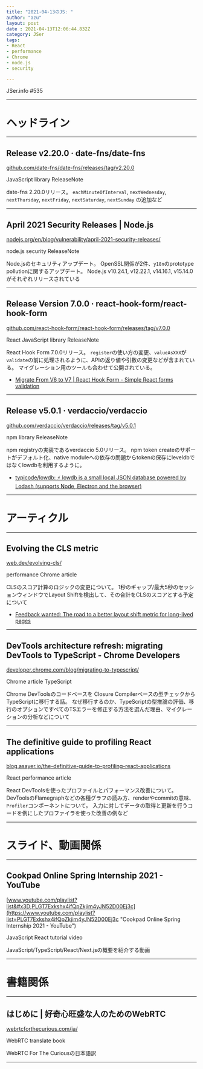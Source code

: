 ```yaml
---
title: "2021-04-13のJS: "
author: "azu"
layout: post
date : 2021-04-13T12:06:44.832Z
category: JSer
tags:
- React
- performance
- Chrome
- node.js
- security

---
```


JSer.info #535

----

<h1 class="site-genre">ヘッドライン</h1>

----

## Release v2.20.0 · date-fns/date-fns
[github.com/date-fns/date-fns/releases/tag/v2.20.0](https://github.com/date-fns/date-fns/releases/tag/v2.20.0 "Release v2.20.0 · date-fns/date-fns")
<p class="jser-tags jser-tag-icon"><span class="jser-tag">JavaScript</span> <span class="jser-tag">library</span> <span class="jser-tag">ReleaseNote</span></p>

date-fns 2.20.0リリース。
`eachMinuteOfInterval`, `nextWednesday`, `nextThursday`, `nextFriday`, `nextSaturday`, `nextSunday` の追加など


----

## April 2021 Security Releases | Node.js
[nodejs.org/en/blog/vulnerability/april-2021-security-releases/](https://nodejs.org/en/blog/vulnerability/april-2021-security-releases/ "April 2021 Security Releases | Node.js")
<p class="jser-tags jser-tag-icon"><span class="jser-tag">node.js</span> <span class="jser-tag">security</span> <span class="jser-tag">ReleaseNote</span></p>

Node.jsのセキュリティアップデート。
OpenSSL関係が2件、`y18n`のprototype pollutionに関するアップデート。
Node.js v10.24.1, v12.22.1, v14.16.1, v15.14.0がそれぞれリリースされている


----

## Release Version 7.0.0 · react-hook-form/react-hook-form
[github.com/react-hook-form/react-hook-form/releases/tag/v7.0.0](https://github.com/react-hook-form/react-hook-form/releases/tag/v7.0.0 "Release Version 7.0.0 · react-hook-form/react-hook-form")
<p class="jser-tags jser-tag-icon"><span class="jser-tag">React</span> <span class="jser-tag">JavaScript</span> <span class="jser-tag">library</span> <span class="jser-tag">ReleaseNote</span></p>

React Hook Form 7.0.0リリース。
`register`の使い方の変更、`valueAsXXX`が`validate`の前に処理されるように、APIの返り値や引数の変更などが含まれている。
マイグレーション用のツールも合わせて公開されている。

- [Migrate From V6 to V7 | React Hook Form - Simple React forms validation](https://react-hook-form.com/migrate-v6-to-v7/ "Migrate From V6 to V7 | React Hook Form - Simple React forms validation")

----

## Release v5.0.1 · verdaccio/verdaccio
[github.com/verdaccio/verdaccio/releases/tag/v5.0.1](https://github.com/verdaccio/verdaccio/releases/tag/v5.0.1 "Release v5.0.1 · verdaccio/verdaccio")
<p class="jser-tags jser-tag-icon"><span class="jser-tag">npm</span> <span class="jser-tag">library</span> <span class="jser-tag">ReleaseNote</span></p>

npm registryの実装であるverdaccio 5.0リリース。
npm token createのサポートがデフォルト化、native moduleへの依存の問題からtokenの保存にleveldbではなくlowdbを利用するように。

- [typicode/lowdb: ⚡️ lowdb is a small local JSON database powered by Lodash (supports Node, Electron and the browser)](https://github.com/typicode/lowdb "typicode/lowdb: ⚡️ lowdb is a small local JSON database powered by Lodash (supports Node, Electron and the browser)")

----
<h1 class="site-genre">アーティクル</h1>

----

## Evolving the CLS metric
[web.dev/evolving-cls/](https://web.dev/evolving-cls/ "Evolving the CLS metric")
<p class="jser-tags jser-tag-icon"><span class="jser-tag">performance</span> <span class="jser-tag">Chrome</span> <span class="jser-tag">article</span></p>

CLSのスコア計算のロジックの変更について。
1秒のギャップ/最大5秒のセッションウィンドウでLayout Shiftを検出して、その合計をCLSのスコアとする予定について

- [Feedback wanted: The road to a better layout shift metric for long-lived pages](https://web.dev/better-layout-shift-metric/ "Feedback wanted: The road to a better layout shift metric for long-lived pages")

----

## DevTools architecture refresh: migrating DevTools to TypeScript - Chrome Developers
[developer.chrome.com/blog/migrating-to-typescript/](https://developer.chrome.com/blog/migrating-to-typescript/ "DevTools architecture refresh: migrating DevTools to TypeScript - Chrome Developers")
<p class="jser-tags jser-tag-icon"><span class="jser-tag">Chrome</span> <span class="jser-tag">article</span> <span class="jser-tag">TypeScript</span></p>

Chrome DevToolsのコードベースを
Closure Compilerベースの型チェックからTypeScriptに移行する話。
なぜ移行するのか、TypeScriptの型推論の評価、移行のオプションですべてのTSエラーを修正する方法を選んだ理由、マイグレーションの分析などについて


----

## The definitive guide to profiling React applications
[blog.asayer.io/the-definitive-guide-to-profiling-react-applications](https://blog.asayer.io/the-definitive-guide-to-profiling-react-applications "The definitive guide to profiling React applications")
<p class="jser-tags jser-tag-icon"><span class="jser-tag">React</span> <span class="jser-tag">performance</span> <span class="jser-tag">article</span></p>

React DevToolsを使ったプロファイルとパフォーマンス改善について。
DevToolsのFlamegraphなどの各種グラフの読み方、renderやcommitの意味、`Profiler`コンポーネントについて。
入力に対してデータの取得と更新を行うコードを例にしたプロファイラを使った改善の例など


----
<h1 class="site-genre">スライド、動画関係</h1>

----

## Cookpad Online Spring Internship 2021 - YouTube
[www.youtube.com/playlist?list&#x3D;PLGT7Exkshx4ifQpZkjim4yJN52D00Ej3c](https://www.youtube.com/playlist?list=PLGT7Exkshx4ifQpZkjim4yJN52D00Ej3c "Cookpad Online Spring Internship 2021 - YouTube")
<p class="jser-tags jser-tag-icon"><span class="jser-tag">JavaScript</span> <span class="jser-tag">React</span> <span class="jser-tag">tutorial</span> <span class="jser-tag">video</span></p>

JavaScript/TypeScript/React/Next.jsの概要を紹介する動画


----
<h1 class="site-genre">書籍関係</h1>

----

## はじめに | 好奇心旺盛な人のためのWebRTC
[webrtcforthecurious.com/ja/](https://webrtcforthecurious.com/ja/ "はじめに | 好奇心旺盛な人のためのWebRTC")
<p class="jser-tags jser-tag-icon"><span class="jser-tag">WebRTC</span> <span class="jser-tag">translate</span> <span class="jser-tag">book</span></p>

WebRTC For The Curiousの日本語訳


----
